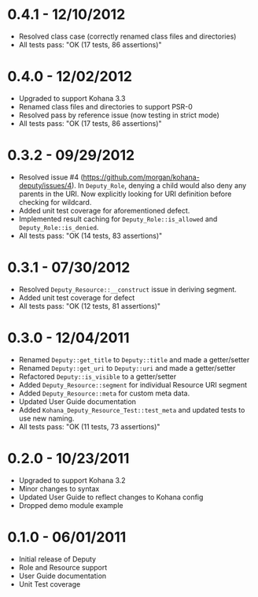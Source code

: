 # 0.4.1 - 12/10/2012

- Resolved class case (correctly renamed class files and directories)
- All tests pass: "OK (17 tests, 86 assertions)"

# 0.4.0 - 12/02/2012

- Upgraded to support Kohana 3.3
- Renamed class files and directories to support PSR-0
- Resolved pass by reference issue (now testing in strict mode)
- All tests pass: "OK (17 tests, 86 assertions)"

# 0.3.2 - 09/29/2012

- Resolved issue #4 (https://github.com/morgan/kohana-deputy/issues/4). In `Deputy_Role`, denying 
a child would also deny any parents in the URI. Now explicitly looking for URI definition before 
checking for wildcard.
- Added unit test coverage for aforementioned defect.
- Implemented result caching for `Deputy_Role::is_allowed` and `Deputy_Role::is_denied`.
- All tests pass: "OK (14 tests, 83 assertions)"

# 0.3.1 - 07/30/2012

- Resolved `Deputy_Resource::__construct` issue in deriving segment.
- Added unit test coverage for defect
- All tests pass: "OK (12 tests, 81 assertions)"

# 0.3.0 - 12/04/2011

- Renamed `Deputy::get_title` to `Deputy::title` and made a getter/setter
- Renamed `Deputy::get_uri` to `Deputy::uri` and made a getter/setter
- Refactored `Deputy::is_visible` to a getter/setter
- Added `Deputy_Resource::segment` for individual Resource URI segment
- Added `Deputy_Resource::meta` for custom meta data.
- Updated User Guide documentation
- Added `Kohana_Deputy_Resource_Test::test_meta` and updated tests to use new naming.
- All tests pass: "OK (11 tests, 73 assertions)"

# 0.2.0 - 10/23/2011

- Upgraded to support Kohana 3.2
- Minor changes to syntax
- Updated User Guide to reflect changes to Kohana config
- Dropped demo module example

# 0.1.0 - 06/01/2011

- Initial release of Deputy
- Role and Resource support
- User Guide documentation
- Unit Test coverage
